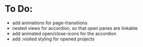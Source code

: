 # To Do:

- add animations for page-transitions
- nested views for accordion, so that open panes are linkable
- add animated open/close-icons for the accordion
- add :visited styling for opened projects